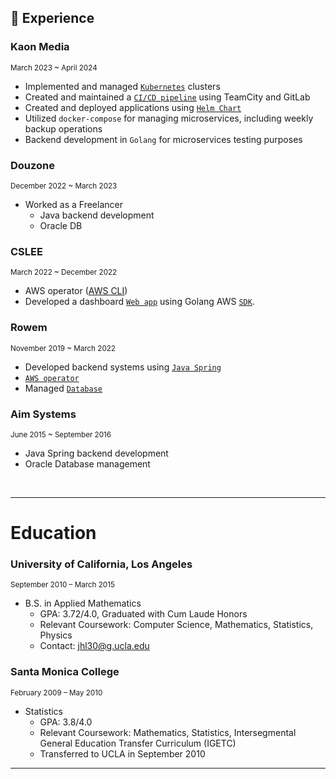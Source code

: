 
## 💼 Experience

### Kaon Media

<small>March 2023 ~ April 2024</small>

<!-- * Implemented and managed  [`Kubernetes`](../blog/2024/06/01/kubernetes-core-concept) clusters -->
* Implemented and managed  [`Kubernetes`](blog/posts/Kubernetes-Core-Concept.md) clusters
* Created and maintained a  [`CI/CD pipeline`](blog/posts/CICD_Work.md) using TeamCity and GitLab
* Created and deployed applications using  [`Helm Chart`](blog/posts/helm.pdf)
* Utilized `docker-compose` for managing microservices, including weekly backup operations
* Backend development in `Golang` for microservices testing purposes



### Douzone

<small>December 2022 ~ March 2023</small>

- Worked as a Freelancer
    - Java backend development
    - Oracle DB


### CSLEE

<small>March 2022 ~ December 2022</small>

- AWS operator ([AWS CLI](blog/posts/AWS_CLI.md))
- Developed a dashboard [`Web app`](blog/posts/Golang-AWS-dashboard.md) using Golang AWS [`SDK`](https://aws.amazon.com/sdk-for-go/).


### Rowem

<small>November 2019 ~ March 2022</small>

- Developed backend systems using [`Java Spring`](blog/posts/Spring-at-Rowem.md)
- [`AWS operator`](blog/posts/AWS-at-Rowem.md)
- Managed [`Database`](blog/posts/Database-at-Rowem.md)


### Aim Systems

<small>June 2015 ~ September 2016</small>

- Java Spring backend development
- Oracle Database management


<br>
<hr>

# Education

### University of California, Los Angeles

<small>September 2010 – March 2015</small>

- B.S. in Applied Mathematics
    - GPA: 3.72/4.0, Graduated with Cum Laude Honors
    - Relevant Coursework: Computer Science, Mathematics, Statistics, Physics
    - Contact: jhl30@g.ucla.edu


### Santa Monica College

<small>February 2009 – May 2010</small>

- Statistics
    - GPA: 3.8/4.0
    - Relevant Coursework: Mathematics, Statistics, Intersegmental General Education Transfer Curriculum (IGETC)
    - Transferred to UCLA in September 2010

<hr>